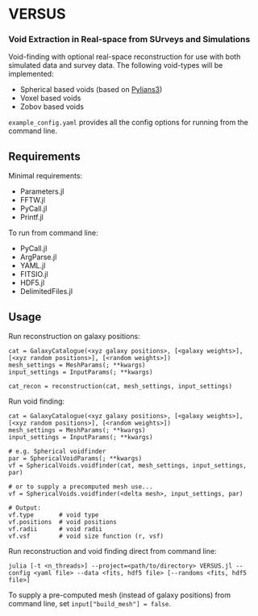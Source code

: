 # VERSUS
### Void Extraction in Real-space from SUrveys and Simulations
Void-finding with optional real-space reconstruction for use with both simulated data and survey data. The following void-types will be implemented:
- Spherical based voids (based on [Pylians3](https://github.com/franciscovillaescusa/Pylians3))
- Voxel based voids
- Zobov based voids

```example_config.yaml``` provides all the config options for running from the command line.

## Requirements

Minimal requirements:
- Parameters.jl
- FFTW.jl
- PyCall.jl
- Printf.jl

To run from command line:
- PyCall.jl
- ArgParse.jl
- YAML.jl
- FITSIO.jl
- HDF5.jl
- DelimitedFiles.jl

## Usage
Run reconstruction on galaxy positions:
```
cat = GalaxyCatalogue(<xyz galaxy positions>, [<galaxy weights>], [<xyz random positions>], [<random weights>])
mesh_settings = MeshParams(; **kwargs)
input_settings = InputParams(; **kwargs)

cat_recon = reconstruction(cat, mesh_settings, input_settings)
```

Run void finding:
```
cat = GalaxyCatalogue(<xyz galaxy positions>, [<galaxy weights>], [<xyz random positions>], [<random weights>])
mesh_settings = MeshParams(; **kwargs)
input_settings = InputParams(; **kwargs)

# e.g. Spherical voidfinder
par = SphericalVoidParams(; **kwargs)
vf = SphericalVoids.voidfinder(cat, mesh_settings, input_settings, par)

# or to supply a precomputed mesh use...
vf = SphericalVoids.voidfinder(<delta mesh>, input_settings, par)

# Output:
vf.type       # void type
vf.positions  # void positions
vf.radii      # void radii
vf.vsf        # void size function (r, vsf)
```

Run reconstruction and void finding direct from command line:
```
julia [-t <n_threads>] --project=<path/to/directory> VERSUS.jl --config <yaml file> --data <fits, hdf5 file> [--randoms <fits, hdf5 file>]
```
To supply a pre-computed mesh (instead of galaxy positions) from command line, set ```input["build_mesh"] = false```.
